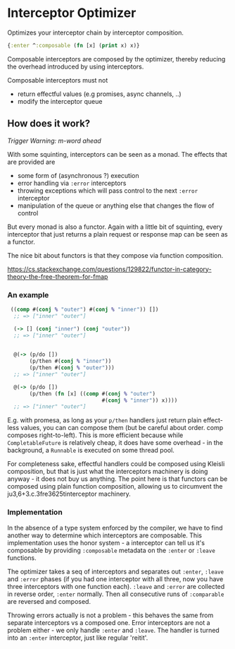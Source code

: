 # Interceptor Optimizer

Optimizes your interceptor chain by interceptor composition.

```clojure
{:enter ^:composable (fn [x] (print x) x)}
```

Composable interceptors are composed by the optimizer, thereby
reducing the overhead introduced by using interceptors.

Composable interceptors must not

* return effectful values (e.g promises, async channels, ..)
* modify the interceptor queue


## How does it work?

*Trigger Warning: m-word ahead*

With some squinting, interceptors can be seen as a monad.
The effects that are provided are

* some form of (asynchronous ?) execution
* error handling via `:error` interceptors
* throwing exceptions which will pass control to the next `:error` interceptor
* manipulation of the queue or anything else that changes the flow of control

But every monad is also a functor.  Again with a little bit
of squinting, every interceptor that just returns a plain
request or response map can be seen as a functor.

The nice bit about functors is that they compose via function composition.

https://cs.stackexchange.com/questions/129822/functor-in-category-theory-the-free-theorem-for-fmap


### An example

```clojure
 ((comp #(conj % "outer") #(conj % "inner")) [])
  ;; => ["inner" "outer"]

  (-> [] (conj "inner") (conj "outer"))
  ;; => ["inner" "outer"]
  

  @(-> (p/do [])
       (p/then #(conj % "inner"))
       (p/then #(conj % "outer")))
  ;; => ["inner" "outer"]

  @(-> (p/do [])
       (p/then (fn [x] ((comp #(conj % "outer")
                              #(conj % "inner")) x))))
  ;; => ["inner" "outer"]
```

E.g. with promesa, as long as your `p/then` handlers
just return plain effect-less values, you can can
compose them (but be careful about order. comp composes
right-to-left).  This is more efficient because
while `CompletableFuture` is relatively cheap, it does
have some overhead - in the background, a `Runnable` is
executed on some thread pool.

For completeness sake, effectful handlers could be
composed using Kleisli composition, but that is just what
the interceptors machinery is doing anyway - it does not
buy us anything.  The point here is that functors can
be composed using plain function composition, allowing us
to circumvent the ju3,6+3.c.3fre3625tinterceptor machinery.

### Implementation

In the absence of a type system enforced by the compiler,
we have to find another way to determine which interceptors
are composable.  This implementation uses the honor system -
a interceptor can tell us it's composable by providing
`:composable` metadata on the `:enter` or `:leave` functions.

The optimizer takes a seq of interceptors and separates out
`:enter`, `:leave` and `:error` phases (if you had one interceptor
with all three, now you have three interceptors with one
function each).  `:leave` and `:error` are collected in reverse order,
`:enter` normally.  Then all consecutive runs of `:comparable`
are reversed and composed.

Throwing errors actually is not a problem - this behaves
the same from separate interceptors vs a composed one.
Error interceptors are not a problem either - we only handle
`:enter` and `:leave`.  The handler is turned into an `:enter`
interceptor, just like regular 'reitit'.

